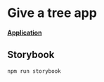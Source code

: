 # Give a tree app

**[Application](https://lisovilya.github.io/give-a-tree/dist/)**

## Storybook

```
npm run storybook
```